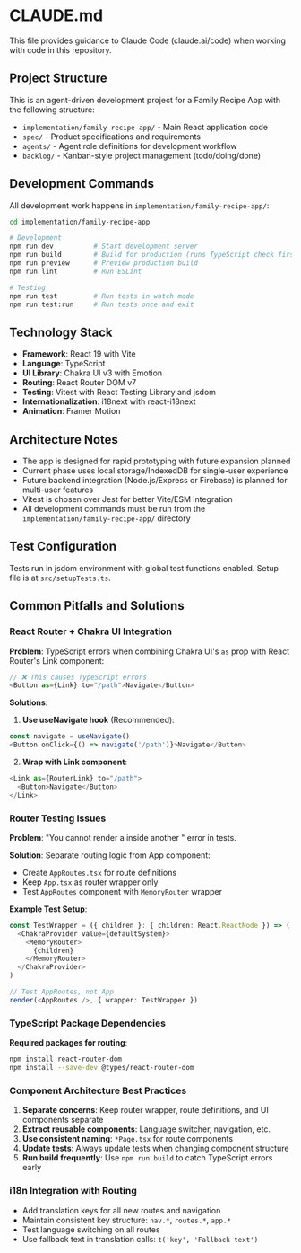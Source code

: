 # CLAUDE.md

This file provides guidance to Claude Code (claude.ai/code) when working with code in this repository.

## Project Structure

This is an agent-driven development project for a Family Recipe App with the following structure:

- `implementation/family-recipe-app/` - Main React application code
- `spec/` - Product specifications and requirements  
- `agents/` - Agent role definitions for development workflow
- `backlog/` - Kanban-style project management (todo/doing/done)

## Development Commands

All development work happens in `implementation/family-recipe-app/`:

```bash
cd implementation/family-recipe-app

# Development
npm run dev          # Start development server
npm run build        # Build for production (runs TypeScript check first)
npm run preview      # Preview production build
npm run lint         # Run ESLint

# Testing
npm run test         # Run tests in watch mode
npm run test:run     # Run tests once and exit
```

## Technology Stack

- **Framework**: React 19 with Vite
- **Language**: TypeScript
- **UI Library**: Chakra UI v3 with Emotion
- **Routing**: React Router DOM v7
- **Testing**: Vitest with React Testing Library and jsdom
- **Internationalization**: i18next with react-i18next
- **Animation**: Framer Motion

## Architecture Notes

- The app is designed for rapid prototyping with future expansion planned
- Current phase uses local storage/IndexedDB for single-user experience
- Future backend integration (Node.js/Express or Firebase) is planned for multi-user features
- Vitest is chosen over Jest for better Vite/ESM integration
- All development commands must be run from the `implementation/family-recipe-app/` directory

## Test Configuration

Tests run in jsdom environment with global test functions enabled. Setup file is at `src/setupTests.ts`.

## Common Pitfalls and Solutions

### React Router + Chakra UI Integration

**Problem**: TypeScript errors when combining Chakra UI's `as` prop with React Router's Link component:
```typescript
// ❌ This causes TypeScript errors
<Button as={Link} to="/path">Navigate</Button>
```

**Solutions**:
1. **Use useNavigate hook** (Recommended):
```typescript
const navigate = useNavigate()
<Button onClick={() => navigate('/path')}>Navigate</Button>
```

2. **Wrap with Link component**:
```typescript
<Link as={RouterLink} to="/path">
  <Button>Navigate</Button>
</Link>
```

### Router Testing Issues

**Problem**: "You cannot render a <Router> inside another <Router>" error in tests.

**Solution**: Separate routing logic from App component:
- Create `AppRoutes.tsx` for route definitions
- Keep `App.tsx` as router wrapper only
- Test `AppRoutes` component with `MemoryRouter` wrapper

**Example Test Setup**:
```typescript
const TestWrapper = ({ children }: { children: React.ReactNode }) => (
  <ChakraProvider value={defaultSystem}>
    <MemoryRouter>
      {children}
    </MemoryRouter>
  </ChakraProvider>
)

// Test AppRoutes, not App
render(<AppRoutes />, { wrapper: TestWrapper })
```

### TypeScript Package Dependencies

**Required packages for routing**:
```bash
npm install react-router-dom
npm install --save-dev @types/react-router-dom
```

### Component Architecture Best Practices

1. **Separate concerns**: Keep router wrapper, route definitions, and UI components separate
2. **Extract reusable components**: Language switcher, navigation, etc.
3. **Use consistent naming**: `*Page.tsx` for route components
4. **Update tests**: Always update tests when changing component structure
5. **Run build frequently**: Use `npm run build` to catch TypeScript errors early

### i18n Integration with Routing

- Add translation keys for all new routes and navigation
- Maintain consistent key structure: `nav.*`, `routes.*`, `app.*`
- Test language switching on all routes
- Use fallback text in translation calls: `t('key', 'Fallback text')`